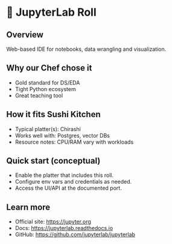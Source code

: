 # 🍣 JupyterLab Roll

## Overview
Web-based IDE for notebooks, data wrangling and visualization.

## Why our Chef chose it
- Gold standard for DS/EDA
- Tight Python ecosystem
- Great teaching tool

## How it fits Sushi Kitchen
- Typical platter(s): Chirashi
- Works well with: Postgres, vector DBs
- Resource notes: CPU/RAM vary with workloads

## Quick start (conceptual)
- Enable the platter that includes this roll.
- Configure env vars and credentials as needed.
- Access the UI/API at the documented port.

## Learn more
- Official site: https://jupyter.org
- Docs: https://jupyterlab.readthedocs.io
- GitHub: https://github.com/jupyterlab/jupyterlab
